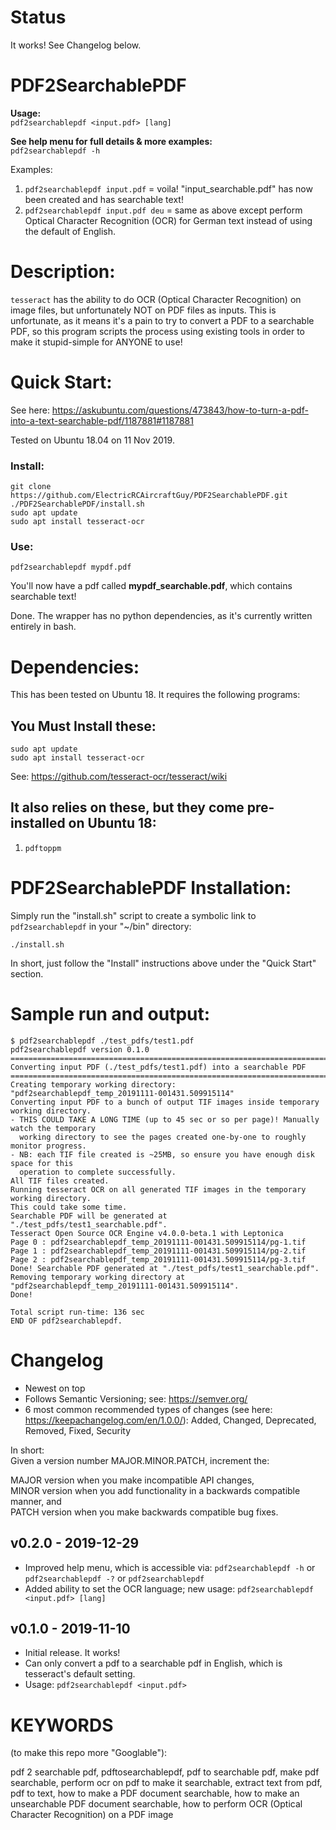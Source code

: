 # Status
It works! See Changelog below.

# PDF2SearchablePDF

**Usage:**  
`pdf2searchablepdf <input.pdf> [lang]`

**See help menu for full details & more examples:**  
`pdf2searchablepdf -h`

Examples: 

1. `pdf2searchablepdf input.pdf` = voila! "input_searchable.pdf" has now been created and has searchable text!
1. `pdf2searchablepdf input.pdf deu` = same as above except perform Optical Character Recognition (OCR) for German text instead of using the default of English. 

# Description:
`tesseract` has the ability to do OCR (Optical Character Recognition) on image files, but unfortunately NOT on PDF files as inputs. This is unfortunate, as it means it's a pain to try to convert a PDF to a searchable PDF, so this program scripts the process using existing tools in order to make it stupid-simple for ANYONE to use!

# Quick Start:
See here: https://askubuntu.com/questions/473843/how-to-turn-a-pdf-into-a-text-searchable-pdf/1187881#1187881

Tested on Ubuntu 18.04 on 11 Nov 2019.

### Install:

	git clone https://github.com/ElectricRCAircraftGuy/PDF2SearchablePDF.git
	./PDF2SearchablePDF/install.sh
	sudo apt update
	sudo apt install tesseract-ocr

### Use:

	pdf2searchablepdf mypdf.pdf

You'll now have a pdf called **mypdf_searchable.pdf**, which contains searchable text!

Done. The wrapper has no python dependencies, as it's currently written entirely in bash.

# Dependencies:
This has been tested on Ubuntu 18. It requires the following programs:

## You Must Install these:

    sudo apt update 
    sudo apt install tesseract-ocr

See: https://github.com/tesseract-ocr/tesseract/wiki

## It also relies on these, but they come pre-installed on Ubuntu 18:

1. `pdftoppm`

# PDF2SearchablePDF Installation:
Simply run the "install.sh" script to create a symbolic link to `pdf2searchablepdf` in your "~/bin" directory:

	./install.sh

In short, just follow the "Install" instructions above under the "Quick Start" section.

# Sample run and output:

```
$ pdf2searchablepdf ./test_pdfs/test1.pdf 
pdf2searchablepdf version 0.1.0
=================================================================================
Converting input PDF (./test_pdfs/test1.pdf) into a searchable PDF
=================================================================================
Creating temporary working directory: "pdf2searchablepdf_temp_20191111-001431.509915114"
Converting input PDF to a bunch of output TIF images inside temporary working directory.
- THIS COULD TAKE A LONG TIME (up to 45 sec or so per page)! Manually watch the temporary
  working directory to see the pages created one-by-one to roughly monitor progress.
- NB: each TIF file created is ~25MB, so ensure you have enough disk space for this
  operation to complete successfully.
All TIF files created.
Running tesseract OCR on all generated TIF images in the temporary working directory.
This could take some time.
Searchable PDF will be generated at "./test_pdfs/test1_searchable.pdf".
Tesseract Open Source OCR Engine v4.0.0-beta.1 with Leptonica
Page 0 : pdf2searchablepdf_temp_20191111-001431.509915114/pg-1.tif
Page 1 : pdf2searchablepdf_temp_20191111-001431.509915114/pg-2.tif
Page 2 : pdf2searchablepdf_temp_20191111-001431.509915114/pg-3.tif
Done! Searchable PDF generated at "./test_pdfs/test1_searchable.pdf".
Removing temporary working directory at "pdf2searchablepdf_temp_20191111-001431.509915114".
Done!

Total script run-time: 136 sec
END OF pdf2searchablepdf.

```

# Changelog
- Newest on top
- Follows Semantic Versioning; see: https://semver.org/
- 6 most common recommended types of changes (see here: https://keepachangelog.com/en/1.0.0/): Added, Changed, Deprecated, Removed, Fixed, Security

In short:  
Given a version number MAJOR.MINOR.PATCH, increment the:  

MAJOR version when you make incompatible API changes,  
MINOR version when you add functionality in a backwards compatible manner, and  
PATCH version when you make backwards compatible bug fixes.  

## v0.2.0 - 2019-12-29
- Improved help menu, which is accessible via: `pdf2searchablepdf -h` or `pdf2searchablepdf -?` or `pdf2searchablepdf`
- Added ability to set the OCR language; new usage: `pdf2searchablepdf <input.pdf> [lang]`

## v0.1.0 - 2019-11-10
- Initial release. It works! 
- Can only convert a pdf to a searchable pdf in English, which is tesseract's default setting.
- Usage: `pdf2searchablepdf <input.pdf>`


# KEYWORDS 
(to make this repo more "Googlable"): 

pdf 2 searchable pdf, pdftosearchablepdf, pdf to searchable pdf, make pdf searchable, perform ocr on pdf to make it searchable, extract text from pdf, pdf to text, how to make a PDF document searchable, how to make an unsearchable PDF document searchable, how to perform OCR (Optical Character Recognition) on a PDF image

